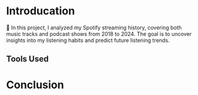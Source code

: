 # Introducation
📣 In this project, I analyzed my Spotify streaming history, covering both music tracks and podcast shows from 2018 to 2024. The goal is to uncover insights into my listening habits and predict future listening trends.
## Tools Used
# Conclusion
